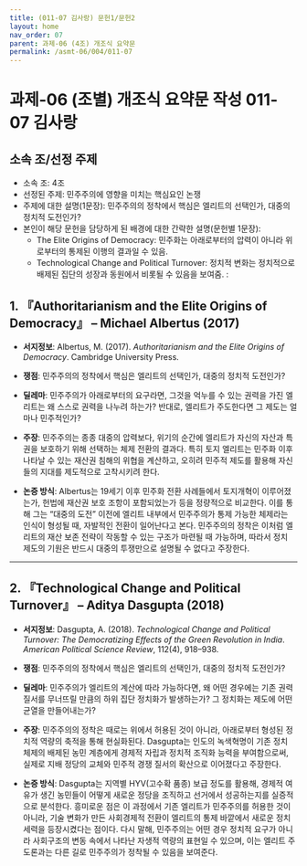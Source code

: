 ```yaml
---
title: (011-07 김사랑) 문헌1/문헌2
layout: home
nav_order: 07
parent: 과제-06 (4조) 개조식 요약문
permalink: /asmt-06/004/011-07
---
```


# 과제-06 (조별) 개조식 요약문 작성 011-07 김사랑

## 소속 조/선정 주제

- 소속 조: 4조
- 선정된 주제: 민주주의에 영향을 미치는 핵심요인 논쟁
- 주제에 대한 설명(1문장): 민주주의의 정착에서 핵심은 엘리트의 선택인가, 대중의 정치적 도전인가?
- 본인이 해당 문헌을 담당하게 된 배경에 대한 간략한 설명(문헌별 1문장):  
  - The Elite Origins of Democracy: 민주화는 아래로부터의 압력이 아니라 위로부터의 통제된 이행의 결과일 수 있음.
  - Technological Change and Political Turnover: 정치적 변화는 정치적으로 배제된 집단의 성장과 동원에서 비롯될 수 있음을 보여줌.
: 
## 1. 『Authoritarianism and the Elite Origins of Democracy』 – Michael Albertus (2017)

- **서지정보**: Albertus, M. (2017). *Authoritarianism and the Elite Origins of Democracy*. Cambridge University Press.

- **쟁점**: 민주주의의 정착에서 핵심은 엘리트의 선택인가, 대중의 정치적 도전인가?

- **딜레마**: 민주주의가 아래로부터의 요구라면, 그것을 억누를 수 있는 권력을 가진 엘리트는 왜 스스로 권력을 나누려 하는가? 반대로, 엘리트가 주도한다면 그 제도는 얼마나 민주적인가?

- **주장**: 민주주의는 종종 대중의 압력보다, 위기의 순간에 엘리트가 자신의 자산과 특권을 보호하기 위해 선택하는 체제 전환의 결과다. 특히 토지 엘리트는 민주화 이후 나타날 수 있는 재산권 침해의 위협을 계산하고, 오히려 민주적 제도를 활용해 자신들의 지대를 제도적으로 고착시키려 한다.

- **논증 방식**: Albertus는 19세기 이후 민주화 전환 사례들에서 토지개혁이 이루어졌는가, 헌법에 재산권 보호 조항이 포함되었는가 등을 정량적으로 비교한다. 이를 통해 그는 “대중의 도전” 이전에 엘리트 내부에서 민주주의가 통제 가능한 체제라는 인식이 형성될 때, 자발적인 전환이 일어난다고 본다. 민주주의의 정착은 이처럼 엘리트의 재산 보존 전략이 작동할 수 있는 구조가 마련될 때 가능하며, 따라서 정치 제도의 기원은 반드시 대중의 투쟁만으로 설명될 수 없다고 주장한다.

---

## 2. 『Technological Change and Political Turnover』 – Aditya Dasgupta (2018)

- **서지정보**: Dasgupta, A. (2018). *Technological Change and Political Turnover: The Democratizing Effects of the Green Revolution in India*. *American Political Science Review*, 112(4), 918–938.

- **쟁점**: 민주주의의 정착에서 핵심은 엘리트의 선택인가, 대중의 정치적 도전인가?

- **딜레마**: 민주주의가 엘리트의 계산에 따라 가능하다면, 왜 어떤 경우에는 기존 권력질서를 무너뜨릴 만큼의 하위 집단 정치화가 발생하는가? 그 정치화는 제도에 어떤 균열을 만들어내는가?

- **주장**: 민주주의의 정착은 때로는 위에서 허용된 것이 아니라, 아래로부터 형성된 정치적 역량의 축적을 통해 현실화된다. Dasgupta는 인도의 녹색혁명이 기존 정치 체제의 배제된 농민 계층에게 경제적 자립과 정치적 조직화 능력을 부여함으로써, 실제로 지배 정당의 교체와 민주적 경쟁 질서의 확산으로 이어졌다고 주장한다.

- **논증 방식**: Dasgupta는 지역별 HYV(고수확 품종) 보급 정도를 활용해, 경제적 여유가 생긴 농민들이 어떻게 새로운 정당을 조직하고 선거에서 성공하는지를 실증적으로 분석한다. 흥미로운 점은 이 과정에서 기존 엘리트가 민주주의를 허용한 것이 아니라, 기술 변화가 만든 사회경제적 전환이 엘리트의 통제 바깥에서 새로운 정치 세력을 등장시켰다는 점이다. 다시 말해, 민주주의는 어떤 경우 정치적 요구가 아니라 사회구조의 변동 속에서 나타난 자생적 역량의 표현일 수 있으며, 이는 엘리트 주도론과는 다른 길로 민주주의가 정착될 수 있음을 보여준다.

